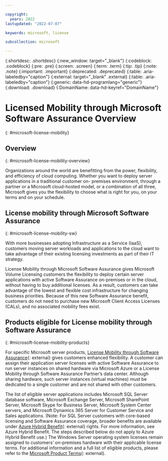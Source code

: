 ```yaml
---

copyright:
  years: 2022
lastupdated: "2022-07-07"

keywords: microsoft, license

subcollection: microsoft

---
```


{:shortdesc: .shortdesc}
{:new_window: target="_blank"}
{:codeblock: .codeblock}
{:pre: .pre}
{:screen: .screen}
{:term: .term}
{:tip: .tip}
{:note: .note}
{:important: .important}
{:deprecated: .deprecated}
{:table: .aria-labeledby="caption"}
{:external: target="_blank" .external}
{:table: .aria-labeledby="caption"}
{:generic: data-hd-programlang="generic"}
{:download: .download}
{:DomainName: data-hd-keyref="DomainName"}

# Licensed Mobility through Microsoft Software Assurance Overview
{: #microsoft-license-mobility}

## Overview 
{: #microsoft-license-mobility-overview}

Organizations around the world are benefitting from the power, flexibility, and efficiency of cloud computing. Whether you want to deploy server applications in a traditional customer on- premises environment, through a partner or a Microsoft cloud-hosted model, or a combination of all three, Microsoft gives you the flexibility to choose what is right for you, on your terms and on your schedule.

## License mobility through Microsoft Software Assurance
{: #microsoft-license-mobility-sw}

With more businesses adopting Infrastructure as a Service (IaaS), customers moving server workloads and applications to the cloud want to take advantage of their existing licensing investments as part of their IT strategy.

License Mobility through Microsoft Software Assurance gives Microsoft Volume Licensing customers the flexibility to deploy certain server applications with active Software Assurance on-premises or in the cloud, without having to buy additional licenses. As a result, customers can take advantage of the lowest and flexible cost infrastructure for changing business priorities.
Because of this new Software Assurance benefit, customers do not need to purchase new Microsoft Client Access Licenses (CALs), and no associated mobility fees exist.

## Products eligible for License mobility through Software Assurance
{: #microsoft-license-mobility-products}

For specific Microsoft server products, [License Mobility through Software Assurance](https://www.microsoft.com/en-us/licensing/licensing-programs/software-assurance-license-mobility?rtc=1#tab=3){: external} gives customers enhanced flexibility. A customer can assign their application server licenses with active Software Assurance to run server instances on shared hardware via Microsoft Azure or a License Mobility through Software Assurance Partner’s data center. Although sharing hardware, such server instances (virtual machines) must be dedicated to a single customer and are not shared with other customers.

The list of eligible server applications includes Microsoft SQL Server database software, Microsoft Exchange Server, Microsoft SharePoint Server, Microsoft Skype for Business Server, Microsoft System Center servers, and Microsoft Dynamics 365 Server for Customer Service and Sales applications. (Note: For SQL Server customers with core-based licensing and Software Assurance coverage, broader benefits are available under [Azure Hybrid Benefit](https://azure.microsoft.com/en-us/pricing/hybrid-benefit/){: external} rights. For more information, see Azure Hybrid Benefit. The steps described below do not apply to Azure Hybrid Benefit use.) The Windows Server operating system licenses remain assigned to customers’ on-premises hardware with their applicable license terms. For additional information and a full list of eligible products, please refer to the [Microsoft Product Terms](https://www.microsoft.com/en-us/licensing/product-licensing/products?rtc=1){: external}.
